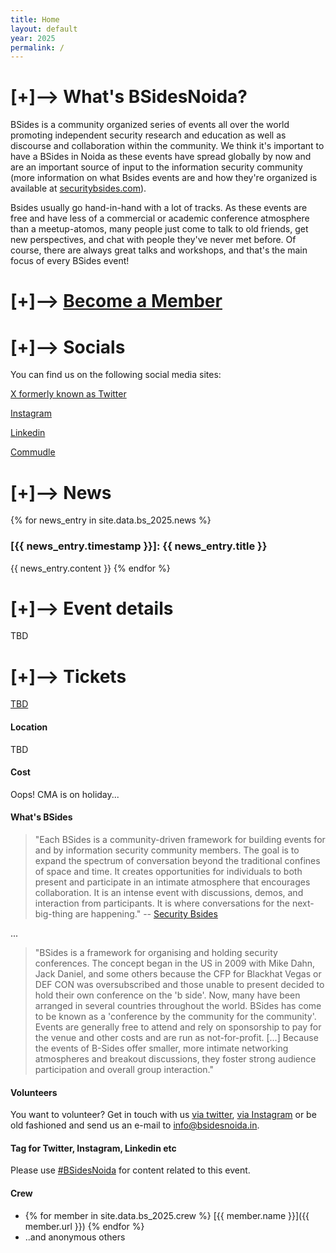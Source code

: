 ```yaml
---
title: Home
layout: default
year: 2025
permalink: /
---
```


# [+]--> What's BSidesNoida?

BSides is a community organized series of events all over the world promoting independent security research and education as well as discourse and collaboration within the community. We think it's important to have a BSides in Noida as these events have spread globally by now and are an important source of input to the information security community (more information on what Bsides events are and how they're organized is available at [securitybsides.com](http://www.securitybsides.com)).

Bsides usually go hand-in-hand with a lot of tracks. As these events are free and have less of a commercial or academic conference atmosphere than a meetup-atomos, many people just come to talk to old friends, get new perspectives, and chat with people they've never met before. Of course, there are always great talks and workshops, and that's the main focus of every BSides event!

# [+]--> [Become a Member](https://nas.io/bsidesnoida) 


# [+]--> Socials

You can find us on the following social media sites:

[X formerly known as Twitter](https://twitter.com/BSidesNoida)

[Instagram](https://www.instagram.com/bsidesnoida/)

[Linkedin](https://www.linkedin.com/company/bsidesnoida/)

[Commudle](https://www.commudle.com/communities/security-bsides-noida)


# [+]--> News

{% for news_entry in site.data.bs_2025.news %}
### [{{ news_entry.timestamp }}]: {{ news_entry.title }}
{{ news_entry.content }}
{% endfor %}


# [+]--> Event details

TBD


# [+]--> Tickets

[TBD](#)


#### Location

TBD


#### Cost

Oops! CMA is on holiday...


#### What's BSides

> "Each BSides is a community-driven framework for building events for and by information security community members.  The goal is to expand the spectrum of conversation beyond the traditional confines of space and time.  It creates opportunities for individuals to both present and participate in an intimate atmosphere that encourages collaboration. It is an intense event with discussions, demos, and interaction from participants. It is where conversations for the next-big-thing are happening."
-- [Security Bsides](http://www.securitybsides.com)

...

> "BSides is a framework for organising and holding security conferences. The concept began in the US in 2009 with Mike Dahn, Jack Daniel, and some others because the CFP for Blackhat Vegas or DEF CON was oversubscribed and those unable to present decided to hold their own conference on the 'b side'. Now, many have been arranged in several countries throughout the world. BSides has come to be known as a 'conference by the community for the community'. Events are generally free to attend and rely on sponsorship to pay for the venue and other costs and are run as not-for-profit. [...]  Because the events of B-Sides offer smaller, more intimate networking atmospheres and breakout discussions, they foster strong audience participation and overall group interaction."


#### Volunteers

You want to volunteer? Get in touch with us [via twitter](https://twitter.com/BSidesNoida), [via Instagram](https://instagram.com/BSidesNoida) or be old fashioned and send us an e-mail to [info@bsidesnoida.in](mailto:info@bsidesnoida.in).


#### Tag for Twitter, Instagram, Linkedin etc

Please use [#BSidesNoida](https://twitter.com/search?q=BSidesNoida) for content related to this event.


#### Crew

* {% for member in site.data.bs_2025.crew %} [{{ member.name }}]({{ member.url }}) {% endfor %}
* ..and anonymous others
